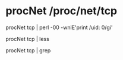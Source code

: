 # procNet /proc/net/tcp 

procNet tcp | perl -00 -wnlE'print /uid: 0/gi'

procNet tcp | less

procNet tcp | grep 
